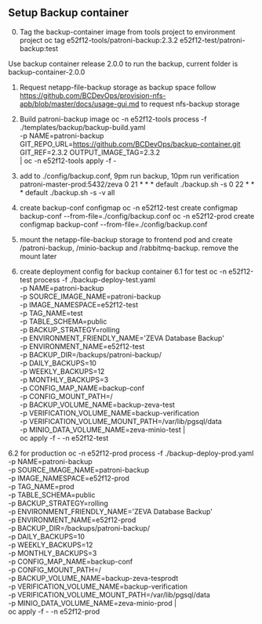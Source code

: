 ## Setup Backup container
0. Tag the backup-container image from tools project to environment project
oc tag e52f12-tools/patroni-backup:2.3.2 e52f12-test/patroni-backup:test

Use backup container release 2.0.0 to run the backup, current folder is backup-container-2.0.0
1. Request netapp-file-backup storage as backup space
follow https://github.com/BCDevOps/provision-nfs-apb/blob/master/docs/usage-gui.md to request nfs-backup storage

2. Build patroni-backup image
oc -n e52f12-tools process -f ./templates/backup/backup-build.yaml \
-p NAME=patroni-backup GIT_REPO_URL=https://github.com/BCDevOps/backup-container.git GIT_REF=2.3.2 OUTPUT_IMAGE_TAG=2.3.2  \
| oc -n e52f12-tools apply -f -

3. add to ./config/backup.conf, 9pm run backup, 10pm run verification
patroni-master-prod:5432/zeva
0 21 * * * default ./backup.sh -s
0 22 * * * default ./backup.sh -s -v all

4. create backup-conf configmap
oc -n e52f12-test create configmap backup-conf --from-file=./config/backup.conf
oc -n e52f12-prod create configmap backup-conf --from-file=./config/backup.conf

5. mount the netapp-file-backup storage to frontend pod and create /patroni-backup, /minio-backup and /rabbitmq-backup. remove the mount later

6. create deployment config for backup container
6.1 for test
oc -n e52f12-test process -f ./backup-deploy-test.yaml \
  -p NAME=patroni-backup \
  -p SOURCE_IMAGE_NAME=patroni-backup \
  -p IMAGE_NAMESPACE=e52f12-test \
  -p TAG_NAME=test \
  -p TABLE_SCHEMA=public \
  -p BACKUP_STRATEGY=rolling \
  -p ENVIRONMENT_FRIENDLY_NAME='ZEVA Database Backup' \
  -p ENVIRONMENT_NAME=e52f12-test \
  -p BACKUP_DIR=/backups/patroni-backup/ \
  -p DAILY_BACKUPS=10 \
  -p WEEKLY_BACKUPS=12 \
  -p MONTHLY_BACKUPS=3 \
  -p CONFIG_MAP_NAME=backup-conf \
  -p CONFIG_MOUNT_PATH=/ \
  -p BACKUP_VOLUME_NAME=backup-zeva-test \
  -p VERIFICATION_VOLUME_NAME=backup-verification \
  -p VERIFICATION_VOLUME_MOUNT_PATH=/var/lib/pgsql/data \
  -p MINIO_DATA_VOLUME_NAME=zeva-minio-test | \
  oc apply -f - -n e52f12-test

6.2 for production
oc -n e52f12-prod process -f ./backup-deploy-prod.yaml \
  -p NAME=patroni-backup \
  -p SOURCE_IMAGE_NAME=patroni-backup \
  -p IMAGE_NAMESPACE=e52f12-prod \
  -p TAG_NAME=prod \
  -p TABLE_SCHEMA=public \
  -p BACKUP_STRATEGY=rolling \
  -p ENVIRONMENT_FRIENDLY_NAME='ZEVA Database Backup' \
  -p ENVIRONMENT_NAME=e52f12-prod \
  -p BACKUP_DIR=/backups/patroni-backup/ \
  -p DAILY_BACKUPS=10 \
  -p WEEKLY_BACKUPS=12 \
  -p MONTHLY_BACKUPS=3 \
  -p CONFIG_MAP_NAME=backup-conf \
  -p CONFIG_MOUNT_PATH=/ \
  -p BACKUP_VOLUME_NAME=backup-zeva-tesprodt \
  -p VERIFICATION_VOLUME_NAME=backup-verification \
  -p VERIFICATION_VOLUME_MOUNT_PATH=/var/lib/pgsql/data \
  -p MINIO_DATA_VOLUME_NAME=zeva-minio-prod | \
  oc apply -f - -n e52f12-prod